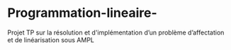 # Programmation-lineaire-
Projet TP sur la résolution et d'implémentation d’un problème d’affectation et de linéarisation sous AMPL
